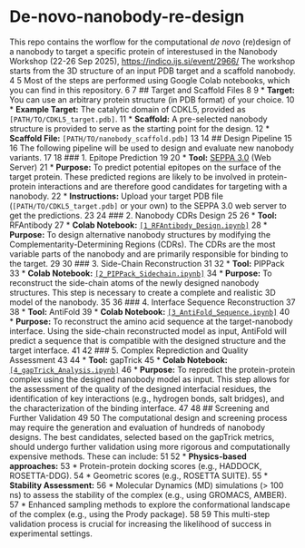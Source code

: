 # De-novo-nanobody-re-design
This repo contains the worflow for the computational *de novo* (re)design of a nanobody to target a specific protein of interestused in the Nanobody Workshop (22-26 Sep 2025), https://indico.ijs.si/event/2966/
      The workshop starts from the 3D structure of an input PDB target and a scaffold nanobody.
    4 
    5 Most of the steps are performed using Google Colab notebooks, which you can find in this repository.
    6 
    7 ## Target and Scaffold Files
    8 
    9 *   **Target:** You can use an arbitrary protein structure (in PDB format) of your choice.
   10     *   **Example Target:** The catalytic domain of CDKL5, provided as `[PATH/TO/CDKL5_target.pdb]`.
   11 *   **Scaffold:** A pre-selected nanobody structure is provided to serve as the starting point for the design.
   12     *   **Scaffold File:** `[PATH/TO/nanobody_scaffold.pdb]`
   13 
   14 ## Design Pipeline
   15 
   16 The following pipeline will be used to design and evaluate new nanobody variants.
   17 
   18 ### 1. Epitope Prediction
   19 
   20 *   **Tool:** [SEPPA 3.0](http://www.badd-cao.net/seppa3/) (Web Server)
   21 *   **Purpose:** To predict potential epitopes on the surface of the target protein. These predicted regions are likely to be involved
      in protein-protein interactions and are therefore good candidates for targeting with a nanobody.
   22 *   **Instructions:** Upload your target PDB file (`[PATH/TO/CDKL5_target.pdb]` or your own) to the SEPPA 3.0 web server to get the
      predictions.
   23 
   24 ### 2. Nanobody CDRs Design
   25 
   26 *   **Tool:** RFAntibody
   27 *   **Colab Notebook:** [`[1_RFAntibody_Design.ipynb]`]([LINK_TO_YOUR_COLAB_NOTEBOOK_1])
   28 *   **Purpose:** To design alternative nanobody structures by modifying the Complementarity-Determining Regions (CDRs). The CDRs are
      the most variable parts of the nanobody and are primarily responsible for binding to the target.
   29 
   30 ### 3. Side-Chain Reconstruction
   31 
   32 *   **Tool:** PIPPack
   33 *   **Colab Notebook:** [`[2_PIPPack_Sidechain.ipynb]`]([LINK_TO_YOUR_COLAB_NOTEBOOK_2])
   34 *   **Purpose:** To reconstruct the side-chain atoms of the newly designed nanobody structures. This step is necessary to create a
      complete and realistic 3D model of the nanobody.
   35 
   36 ### 4. Interface Sequence Reconstruction
   37 
   38 *   **Tool:** AntiFold
   39 *   **Colab Notebook:** [`[3_AntiFold_Sequence.ipynb]`]([LINK_TO_YOUR_COLAB_NOTEBOOK_3])
   40 *   **Purpose:** To reconstruct the amino acid sequence at the target-nanobody interface. Using the side-chain reconstructed model as
      input, AntiFold will predict a sequence that is compatible with the designed structure and the target interface.
   41 
   42 ### 5. Complex Reprediction and Quality Assessment
   43 
   44 *   **Tool:** gapTrick
   45 *   **Colab Notebook:** [`[4_gapTrick_Analysis.ipynb]`]([LINK_TO_YOUR_COLAB_NOTEBOOK_4])
   46 *   **Purpose:** To repredict the protein-protein complex using the designed nanobody model as input. This step allows for the
      assessment of the quality of the designed interfacial residues, the identification of key interactions (e.g., hydrogen bonds, salt
      bridges), and the characterization of the binding interface.
   47 
   48 ## Screening and Further Validation
   49 
   50 The computational design and screening process may require the generation and evaluation of hundreds of nanobody designs. The best
      candidates, selected based on the gapTrick metrics, should undergo further validation using more rigorous and computationally
      expensive methods. These can include:
   51 
   52 *   **Physics-based approaches:**
   53     *   Protein-protein docking scores (e.g., HADDOCK, ROSETTA-DDG).
   54     *   Geometric scores (e.g., ROSETTA SUITE).
   55 *   **Stability Assessment:**
   56     *   Molecular Dynamics (MD) simulations (> 100 ns) to assess the stability of the complex (e.g., using GROMACS, AMBER).
   57     *   Enhanced sampling methods to explore the conformational landscape of the complex (e.g., using the Prody package).
   58 
   59 This multi-step validation process is crucial for increasing the likelihood of success in experimental settings.
